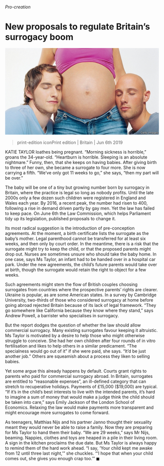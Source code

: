 ###### Pro-creation

# New proposals to regulate Britain’s surrogacy boom 

![image](images/20190608_brp505.jpg) 

> print-edition iconPrint edition | Britain | Jun 6th 2019 

KATIE TAYLOR loathes being pregnant. “Morning sickness is horrible,” groans the 34-year-old. “Heartburn is horrible. Sleeping is an absolute nightmare.” Funny, then, that she keeps on having babies. After giving birth to three of her own, she became a surrogate to four more. She is now carrying a fifth. “We’ve only got 11 weeks to go,” she says, “then my part will be over.” 

The baby will be one of a tiny but growing number born by surrogacy in Britain, where the practice is legal so long as nobody profits. Until the late 2000s only a few dozen such children were registered in England and Wales each year. By 2016, a recent peak, the number had risen to 400, following a rise in demand driven partly by gay men. Yet the law has failed to keep pace. On June 6th the Law Commission, which helps Parliament tidy up its legislation, published proposals to change it. 

Its most radical suggestion is the introduction of pre-conception agreements. At the moment, a birth certificate lists the surrogate as the baby’s mother. Legal parenthood cannot be transferred for at least six weeks, and then only by court order. In the meantime, there is a risk that the surrogate might try to keep the child, or that the proposed parents might drop out. Nurses are sometimes unsure who should take the baby home. In one case, says Ms Taylor, an infant had to be handed over in a hospital car park. Under the new agreements, the child’s future parents would take over at birth, though the surrogate would retain the right to object for a few weeks. 

Such agreements might stem the flow of British couples choosing surrogates from countries where the prospective parents’ rights are clearer. Ukraine is popular, as are some American states. In a survey by Cambridge University, two-thirds of those who considered surrogacy at home before going abroad rejected Britain because of its lack of legal framework. “They go somewhere like California because they know where they stand,” says Andrew Powell, a barrister who specialises in surrogacy. 

But the report dodges the question of whether the law should allow commercial surrogacy. Many existing surrogates favour keeping it altruistic. Ms Taylor is motivated by a desire to help those who might otherwise struggle to conceive. She had her own children after four rounds of in vitro fertilisation and likes to help others in a similar predicament. “The specialness would go out of it” if she were paid, she says. “It’d be just another job.” Others are squeamish about a process they liken to selling babies. 

Yet some argue this already happens by default. Courts grant rights to parents who paid for commercial surrogacy abroad. In Britain, surrogates are entitled to “reasonable expenses”, an ill-defined category that can stretch to recuperative holidays. Payments of £15,000 ($19,000) are typical. “If it’s in the child’s best interests to live with the intended parents, it’s hard to imagine a sum of money that would make a judge think the child should be taken into care,” says Emily Jackson of the London School of Economics. Relaxing the law would make payments more transparent and might encourage more surrogates to come forward. 

As teenagers, Matthias Nijs and his partner Janno thought their sexuality meant they would never be able to raise a family. Now they are preparing for Ms Taylor to hand them their baby. “We are 29 weeks,” says Mr Nijs, beaming. Nappies, clothes and toys are heaped in a pile in their living room. A sign in the kitchen proclaims the due date. But Ms Taylor is always happy to remind them of the hard work ahead. “I say, ‘Your child kept me awake from 12 until three last night,’” she chuckles. “‘I hope that when your child comes out, she gives you enough crap too.’” ◼ 

